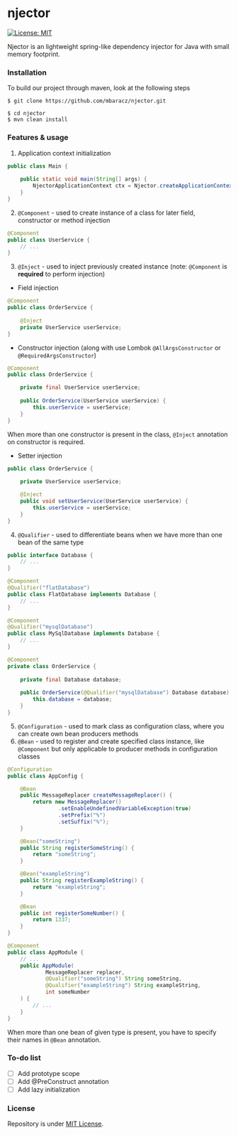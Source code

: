 # njector
[![License: MIT](https://img.shields.io/badge/License-MIT-yellow.svg)](https://opensource.org/licenses/MIT)

Njector is an lightweight spring-like dependency injector for Java with small memory footprint.

### Installation
To build our project through maven, look at the following steps
```
$ git clone https://github.com/mbaracz/njector.git
```
```
$ cd njector
$ mvn clean install
```

### Features & usage
1. Application context initialization

```java
public class Main {
    
    public static void main(String[] args) {
        NjectorApplicationContext ctx = Njector.createApplicationContext(Main.class);
    }
}
```

2. `@Component` - used to create instance of a class for later field, constructor or method injection

```java
@Component
public class UserService {
    // ...
}
```

3. `@Inject` - used to inject previously created instance (note: `@Component` is **required** to perform injection)
- Field injection 
```java
@Component
public class OrderService {
    
    @Inject 
    private UserService userService;
}
```
- Constructor injection (along with use Lombok `@AllArgsConstructor` or `@RequiredArgsConstructor`)
```java
@Component
public class OrderService {

    private final UserService userService;
    
    public OrderService(UserService userService) {
        this.userService = userService;
    }
}
```
When more than one constructor is present in the class, `@Inject` annotation on constructor is required.

- Setter injection

```java
public class OrderService {
    
    private UserService userService;

    @Inject
    public void setUserService(UserService userService) {
        this.userService = userService;
    }
}
```
4. `@Qualifier` - used to differentiate beans when we have more than one bean of the same type
```java
public interface Database {
    // ...
}

@Component
@Qualifier("flatDatabase")
public class FlatDatabase implements Database {
    // ...
}

@Component
@Qualifier("mysqlDatabase")
public class MySqlDatabase implements Database {
    // ...
}

@Component
private class OrderService {
    
    private final Database database;
    
    public OrderService(@Qualifier("mysqlDatabase") Database database) {
        this.database = database;
    }
}
```
5. `@Configuration` - used to mark class as configuration class, where you can create own bean producers methods
6. `@Bean` - used to register and create specified class instance, like `@Component` but only applicable to producer methods in configuration classes

```java
@Configuration
public class AppConfig {

    @Bean
    public MessageReplacer createMessageReplacer() {
        return new MessageReplacer()
                .setEnableUndefinedVariableException(true)
                .setPrefix("%")
                .setSuffix("%");
    }

    @Bean("someString")
    public String registerSomeString() {
        return "someString";
    }

    @Bean("exampleString")
    public String registerExampleString() {
        return "exampleString";
    }

    @Bean
    public int registerSomeNumber() {
        return 1337;
    }
}

@Component
public class AppModule {
    // ...
    public AppModule(
            MessageReplacer replacer,
            @Qualifier("someString") String someString,
            @Qualifier("exampleString") String exampleString,
            int someNumber
    ) {
        // ...
    }
}
```
When more than one bean of given type is present, you have to specify their names in `@Bean` annotation.

### To-do list
- [ ] Add prototype scope 
- [ ] Add @PreConstruct annotation 
- [ ] Add lazy initialization

### License
Repository is under [MIT License](https://github.com/mbaracz/njector/blob/master/LICENSE).